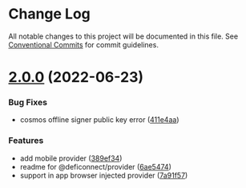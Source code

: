# Change Log

All notable changes to this project will be documented in this file.
See [Conventional Commits](https://conventionalcommits.org) for commit guidelines.

# [2.0.0](https://github.com/crypto-com/defi-connector/compare/v1.1.14...v2.0.0) (2022-06-23)


### Bug Fixes

* cosmos offline signer public key error ([411e4aa](https://github.com/crypto-com/defi-connector/commit/411e4aaf78fd51a55c04858421f466831f9a9555))


### Features

* add mobile provider ([389ef34](https://github.com/crypto-com/defi-connector/commit/389ef34cbb24568a546eea85e50ae30c4610f358))
* readme for @deficonnect/provider ([6ae5474](https://github.com/crypto-com/defi-connector/commit/6ae54745521feaa115252e26d7e8e32e1a12f4ad))
* support in app browser injected provider ([7a91f57](https://github.com/crypto-com/defi-connector/commit/7a91f575c0330cf110edbe3704b4f482900af955))
